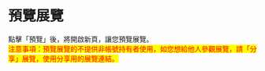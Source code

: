 # 預覽展覽

點擊「預覽」後，將開啟新頁，讓您預覽展覽。 \
<mark style="color:red;">注意事項：預覽展覽的不提供非帳號持有者使用，如您想給他人參觀展覽，請「分享」展覽，使用分享用的展覽連結。</mark>
